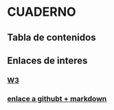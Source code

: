# CUADERNO
## Tabla de contenidos
## Enlaces de interes
### [W3](https://www.w3.org/)
### [enlace a githubt + markdown]()
